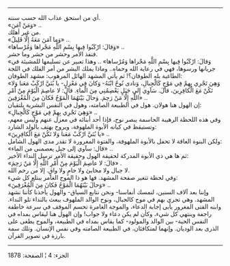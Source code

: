 ------------------------------------------------------------------------

أي من استحق عذاب الله حسب سنته.  
«وَمَنْ آمَنَ» ..  
من غير أهلك.  
«وَما آمَنَ مَعَهُ إِلَّا قَلِيلٌ» ..  
«وَقالَ: ارْكَبُوا فِيها بِسْمِ اللَّهِ مَجْراها وَمُرْساها» ..  
فنفذ الأمر وحشر من حشر وما حشر.  
«وَقالَ: ارْكَبُوا فِيها بِسْمِ اللَّهِ مَجْراها وَمُرْساها» .. وهذا تعبير عن تسليمها
للمشيئة في جريانها ورسوها، فهي في رعاية الله وحماه.. وماذا يملك البشر من
أمر الفلك في اللجة الطاغية بله الطوفان؟! ثم يأتي المشهد الهائل المرهوب:
مشهد الطوفان:  
«وَهِيَ تَجْرِي بِهِمْ فِي مَوْجٍ كَالْجِبالِ، وَنادى نُوحٌ ابْنَهُ- وَكانَ فِي مَعْزِلٍ- يا بُنَيَّ ارْكَبْ
مَعَنا وَلا تَكُنْ مَعَ الْكافِرِينَ، قالَ. سَآوِي إِلى جَبَلٍ يَعْصِمُنِي مِنَ الْماءِ. قالَ: لا
عاصِمَ الْيَوْمَ مِنْ أَمْرِ اللَّهِ إِلَّا مَنْ رَحِمَ. وَحالَ بَيْنَهُمَا الْمَوْجُ فَكانَ مِنَ الْمُغْرَقِينَ»
..  
إن الهول هنا هولان. هول في الطبيعة الصامته، وهول في النفس البشرية
يلتقيان:  
«وَهِيَ تَجْرِي بِهِمْ فِي مَوْجٍ كَالْجِبالِ» ..  
وفي هذه اللحظة الرهيبة الحاسمة يبصر نوح، فإذا أحد أبنائه في معزل عنهم
وليس معهم، وتستيقظ في كيانه الأبوة الملهوفة، ويروح يهتف بالولد الشارد:  
«يا بُنَيَّ ارْكَبْ مَعَنا وَلا تَكُنْ مَعَ الْكافِرِينَ» ..  
ولكن البنوة العاقة لا تحفل بالأبوة الملهوفة، والفتوة المغرورة لا تقدر
مدى الهول الشامل:  
«قال: سآوي إلى جبل يعصمني من الماء» ..  
ثم ها هي ذي الأبوة المدركة لحقيقة الهول وحقيقة الأمر ترسل النداء
الأخير:  
«قالَ: لا عاصِمَ الْيَوْمَ مِنْ أَمْرِ اللَّهِ إِلَّا مَنْ رَحِمَ» .  
لا جبال ولا مخابئ ولا حامٍ ولا واقٍ. إلا من رحم الله.  
وفي لحظة تتغير صفحة المشهد. فها هو ذا الموج الغامر يبتلع كل شيء:  
«وَحالَ بَيْنَهُمَا الْمَوْجُ فَكانَ مِنَ الْمُغْرَقِينَ» ..  
وإننا بعد آلاف السنين، لنمسك أنفاسنا- ونحن نتابع السياق- والهول يأخذنا
كأننا نشهد المشهد. وهي تجري بهم في موج كالجبال، ونوح الوالد الملهوف يبعث
بالنداء تلو النداء. وابنه الفتى المغرور يأبى إجابة الدعاء، والموجة
الغامرة تحسم الموقف في سرعة خاطفة راجفة وينتهي كل شيء، وكأن لم يكن دعاء
ولا جواب! وإن الهول هنا ليقاس بمداه في النفس الحية- بين الوالد والمولود-
كما يقاس بمداه في الطبيعة، والموج يطغى على الذرى بعد الوديان. وإنهما
لمتكافئان، في الطبيعة الصامته وفي نفس الإنسان. وتلك سمة بارزة في تصوير
القرآن.

------------------------------------------------------------------------

الجزء: 4 ¦ الصفحة: 1878
